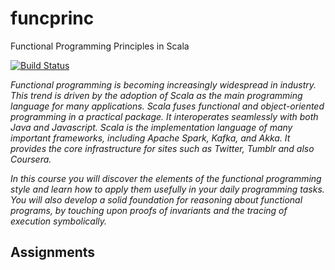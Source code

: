 # funcprinc
Functional Programming Principles in Scala

[![Build Status](https://travis-ci.org/kasper189/funcprinc.svg?branch=master)](https://travis-ci.org/kasper189/funcprinc)

*Functional programming is becoming increasingly widespread in industry. This trend is driven by the adoption of Scala as the main programming language for many applications. Scala fuses functional and object-oriented programming in a practical package. It interoperates seamlessly with both Java and Javascript. Scala is the implementation language of many important frameworks, including Apache Spark, Kafka, and Akka. It provides the core infrastructure for sites such as Twitter, Tumblr and also Coursera.*

*In this course you will discover the elements of the functional programming style and learn how to apply them usefully in your daily programming tasks. You will also develop a solid foundation for reasoning about functional programs, by touching upon proofs of invariants and the tracing of execution symbolically.*

## Assignments
